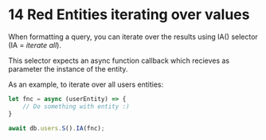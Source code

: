 # 14 Red Entities iterating over values

When formatting a query, you can iterate over the results using IA() selector (IA = *iterate all*).

This selector expects an async function callback which recieves as parameter the instance of the entity.

As an example, to iterate over all users entities:

```js
let fnc = async (userEntity) => {
    // Do something with entity :)
}

await db.users.S().IA(fnc);
```